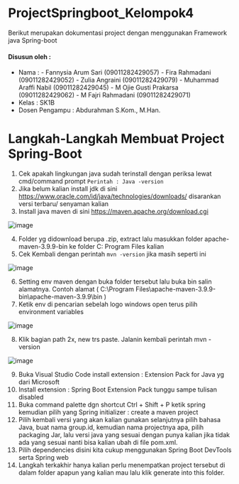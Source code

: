 # ProjectSpringboot_Kelompok4
Berikut merupakan dokumentasi project dengan menggunakan Framework java Spring-boot

#### Disusun oleh :
- Nama           : - Fannysia Arum Sari (09011282429057)
                   - Fira Rahmadani (09011282429052)
                   - Zulia Angraini (09011282429079)
                   - Muhammad Araffi Nabil (09011282429045)
                   - M Ojie Gusti Prakarsa (09011282429062)
                   - M Fajri Rahmadani (09011282429071)
- Kelas          : SK1B
- Dosen Pengampu : Abdurahman S.Kom., M.Han.

# Langkah-Langkah Membuat Project Spring-Boot
1.	Cek apakah lingkungan java sudah terinstall dengan periksa lewat cmd/command prompt
   `Perintah : Java -version`
2.	Jika belum kalian install jdk di sini https://www.oracle.com/id/java/technologies/downloads/  disarankan versi terbaru/ senyaman kalian
3.	Install java maven di sini https://maven.apache.org/download.cgi 

![image](https://github.com/user-attachments/assets/98689302-7278-49d7-9cdf-9a8b01de043b)

4.	Folder yg didownload berupa .zip, extract lalu masukkan folder apache-maven-3.9.9-bin ke folder C: Program Files kalian
5.	Cek Kembali dengan perintah `mvn -version` jika masih seperti ini

![image](https://github.com/user-attachments/assets/3af336d8-a241-47fa-b610-dccb147b5a7c)

6.	Setting env maven dengan buka folder tersebut lalu buka bin salin alamatnya. Contoh alamat ( C:\Program Files\apache-maven-3.9.9-bin\apache-maven-3.9.9\bin )
7.	Ketik env di pencarian sebelah logo windows open terus pilih environment variables

![image](https://github.com/user-attachments/assets/19185dc8-4637-4520-bef6-0aa983ba9f3e)

8.	Klik bagian path 2x, new trs paste. Jalanin kembali perintah mvn -version

![image](https://github.com/user-attachments/assets/2f76d2c1-8cf1-43a2-bbc8-6b9988b47e64)


9.	Buka Visual Studio Code install extension : Extension Pack for Java yg dari Microsoft
10.	Install extension : Spring Boot Extension Pack tunggu sampe tulisan disabled
11.	Buka command palette dgn shortcut Ctrl + Shift + P ketik spring kemudian pilih yang Spring initializer : create a maven project
12.	Pilih kembali versi yang akan kalian gunakan selanjutnya pilih bahasa Java, buat nama group.id, kemudian nama projectnya apa, pilih packaging Jar, lalu versi java yang sesuai dengan punya kalian jika tidak ada yang sesuai nanti bisa kalian ubah di file pom.xml.
13.	Pilih dependencies disini kita cukup menggunakan Spring Boot DevTools serta Spring web
14.	Langkah terkakhir hanya kalian perlu menempatkan project tersebut di dalam folder apapun yang kalian mau lalu klik generate into this folder.
    

